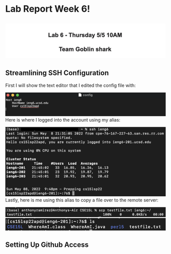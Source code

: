 # Lab Report Week 6!
![title](/labreport3/title.png)
---

## Streamlining SSH Configuration
First I will show the text editor that I edited the config file with:

![config](/labreport3/config.png)
Here is where I logged into the account using my alias:

![login](/labreport3/login.png)
Lastly, here is me using this alias to copy a file over to the remote server:

![scp](/labreport3/scp.png)
![scp](/labreport3/scp2.png)

## Setting Up Github Access
